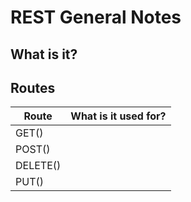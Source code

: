 # REST General Notes

## What is it?


## Routes
|Route| What is it used for?|
|---|---|
|GET()|
|POST()|
|DELETE()|
|PUT()|

